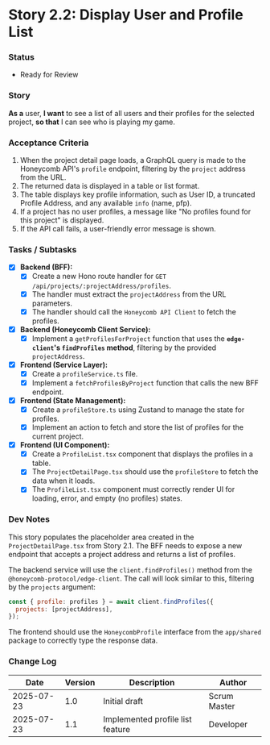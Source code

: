 # Story 2.2: Display User and Profile List

### Status
- Ready for Review

### Story
**As a** user, **I want** to see a list of all users and their profiles for the selected project, **so that** I can see who is playing my game.

### Acceptance Criteria
1. When the project detail page loads, a GraphQL query is made to the Honeycomb API's `profile` endpoint, filtering by the `project` address from the URL.
2. The returned data is displayed in a table or list format.
3. The table displays key profile information, such as User ID, a truncated Profile Address, and any available `info` (name, pfp).
4. If a project has no user profiles, a message like "No profiles found for this project" is displayed.
5. If the API call fails, a user-friendly error message is shown.

### Tasks / Subtasks
- [x] **Backend (BFF):**
    - [x] Create a new Hono route handler for `GET /api/projects/:projectAddress/profiles`.
    - [x] The handler must extract the `projectAddress` from the URL parameters.
    - [x] The handler should call the `Honeycomb API Client` to fetch the profiles.
- [x] **Backend (Honeycomb Client Service):**
    - [x] Implement a `getProfilesForProject` function that uses the **`edge-client`'s `findProfiles` method**, filtering by the provided `projectAddress`.
- [x] **Frontend (Service Layer):**
    - [x] Create a `profileService.ts` file.
    - [x] Implement a `fetchProfilesByProject` function that calls the new BFF endpoint.
- [x] **Frontend (State Management):**
    - [x] Create a `profileStore.ts` using Zustand to manage the state for profiles.
    - [x] Implement an action to fetch and store the list of profiles for the current project.
- [x] **Frontend (UI Component):**
    - [x] Create a `ProfileList.tsx` component that displays the profiles in a table.
    - [x] The `ProjectDetailPage.tsx` should use the `profileStore` to fetch the data when it loads.
    - [x] The `ProfileList.tsx` component must correctly render UI for loading, error, and empty (no profiles) states.

### Dev Notes
This story populates the placeholder area created in the `ProjectDetailPage.tsx` from Story 2.1. The BFF needs to expose a new endpoint that accepts a project address and returns a list of profiles.

The backend service will use the `client.findProfiles()` method from the `@honeycomb-protocol/edge-client`. The call will look similar to this, filtering by the `projects` argument:

```javascript
const { profile: profiles } = await client.findProfiles({
  projects: [projectAddress],
});
```

The frontend should use the `HoneycombProfile` interface from the `app/shared` package to correctly type the response data.

### Change Log

| Date | Version | Description | Author |
| --- | --- | --- | --- |
| 2025-07-23 | 1.0 | Initial draft | Scrum Master |
| 2025-07-23 | 1.1 | Implemented profile list feature | Developer |